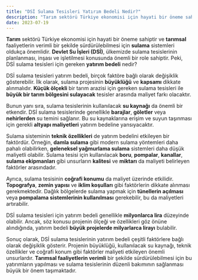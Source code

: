 ```yaml
---
title: "DSİ Sulama Tesisleri Yatırım Bedeli Nedir?"
description: "Tarım sektörü Türkiye ekonomisi için hayati bir öneme sahiptir ve tarımsal faaliyetlerin verimli bir şekilde sürdürülebilmesi için sulama sistemleri oldukça önemlidir"
date: 2023-07-19
---
```


**Tarım** sektörü Türkiye ekonomisi için hayati bir öneme sahiptir ve **tarımsal** faaliyetlerin verimli bir şekilde
sürdürülebilmesi için **sulama** sistemleri oldukça önemlidir. **Devlet Su İşleri (DSİ)**, ülkemizde sulama tesislerinin
planlanması, inşası ve işletilmesi konusunda önemli bir role sahiptir. Peki, DSİ sulama tesisleri için gereken **yatırım
bedeli** nedir?

DSİ sulama tesisleri yatırım bedeli, birçok faktöre bağlı olarak değişiklik gösterebilir. İlk olarak, sulama projesinin
**büyüklüğü** ve **kapsamı** dikkate alınmalıdır. **Küçük ölçekli** bir tarım arazisi için gereken sulama tesisleri ile
**büyük bir tarım bölgesini sulayacak** tesisler arasında maliyet farkı olacaktır.

Bunun yanı sıra, sulama tesislerinin kullanılacak **su kaynağı** da önemli bir etkendir. DSİ sulama tesislerinde
genellikle **barajlar**, **göletler** veya **nehirlerden** su temini sağlanır. Bu su kaynaklarına erişim ve suyun
taşınması için gerekli **altyapı maliyetleri** yatırım bedeline yansıyacaktır.

Sulama sisteminin **teknik özellikleri** de yatırım bedelini etkileyen bir faktördür. Örneğin, **damla sulama** gibi
modern sulama yöntemleri daha pahalı olabilirken, **geleneksel yağmurlama sulama** sistemleri daha düşük maliyetli
olabilir. Sulama tesisi için kullanılacak **boru**, **pompalar**, **kanallar**, **sulama ekipmanları** gibi unsurların
**kalitesi** ve **miktarı** da maliyeti belirleyen faktörler arasındadır.

Ayrıca, sulama tesisinin **coğrafi konumu** da maliyet üzerinde etkilidir. **Topografya**, **zemin yapısı** ve **iklim
koşulları** gibi faktörlerin dikkate alınması gerekmektedir. Dağlık bölgelerde sulama yapmak için **tünellerin açılması**
veya **pompalama sistemlerinin kullanılması** gerekebilir, bu da maliyetleri artırabilir.

DSİ sulama tesisleri için yatırım bedeli genellikle **milyonlarca lira** düzeyinde olabilir. Ancak, söz konusu projenin
ölçeği ve özellikleri göz önüne alındığında, yatırım bedeli **büyük projelerde milyarlarca lirayı** bulabilir.

Sonuç olarak, DSİ sulama tesislerinin yatırım bedeli çeşitli faktörlere bağlı olarak değişiklik gösterir. Projenin
büyüklüğü, kullanılacak su kaynağı, teknik özellikler ve coğrafi konum gibi faktörler maliyeti etkileyen önemli
unsurlardır. **Tarımsal faaliyetlerin verimli** bir şekilde sürdürülebilmesi için bu yatırımların yapılması ve sulama
tesislerinin düzenli bakımının sağlanması büyük bir önem taşımaktadır.
